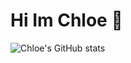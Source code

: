 # Hi Im Chloe 🌸



![Chloe's GitHub stats](https://github-readme-stats.vercel.app/api?username=Chloe199719&show_icons=true&theme=radical)
